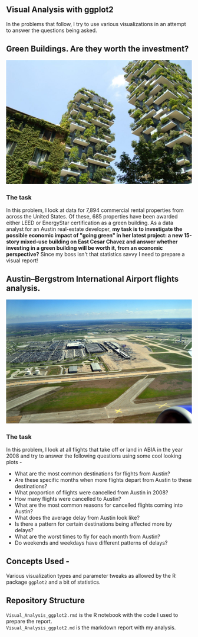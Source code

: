 ## Visual Analysis with ggplot2
In the problems that follow, I try to use various visualizations in an attempt to answer the questions being asked.


## Green Buildings. Are they worth the investment?

![GreenBuildings](https://github.com/sagar-chadha/Coursework/blob/master/Repository_files/green%20buildings.jpeg) <br>

### The task
In this problem, I look at data for 7,894 commercial rental properties from across the United States. Of these, 685 properties have been awarded either LEED or EnergyStar certification as a green building. As a data analyst for an Austin real-estate developer, **my task is to investigate the possible economic impact of "going green" in her latest project: a new 15-story mixed-use building on East Cesar Chavez and answer whether investing in a green building will be worth it, from an economic perspective?** Since my boss isn't that statistics savvy I need to prepare a visual report!

## Austin–Bergstrom International Airport flights analysis.

![Airport](https://github.com/sagar-chadha/Coursework/blob/master/Repository_files/airport.jpg)

### The task
In this problem, I look at all flights that take off or land in ABIA in the year 2008 and try to answer the following questions using some cool looking plots - 
* What are the most common destinations for flights from Austin?
* Are these specific months when more flights depart from Austin to these destinations?
* What proportion of flights were cancelled from Austin in 2008?
* How many flights were cancelled to Austin?
* What are the most common reasons for cancelled flights coming into Austin?
* What does the average delay from Austin look like?
* Is there a pattern for certain destinations being affected more by delays?
* What are the worst times to fly for each month from Austin?
* Do weekends and weekdays have different patterns of delays?

## Concepts Used -
Various visualization types and parameter tweaks as allowed by the R package `ggplot2` and a bit of statistics.

## Repository Structure
`Visual_Analysis_ggplot2.rmd` is the R notebook with the code I used to prepare the report. <br>
`Visual_Analysis_ggplot2.md` is the markdown report with my analysis.
